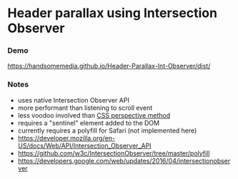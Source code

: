 # Header parallax using Intersection Observer

### Demo
https://handsomemedia.github.io/Header-Parallax-Int-Observer/dist/

### Notes
- uses native Intersection Observer API
- more performant than listening to scroll event
- less voodoo involved than [CSS perspective method](https://github.com/HandsomeMedia/Header-Parallax-CSS-Perspective)
- requires a "sentinel" element added to the DOM
- currently requires a polyfill for Safari (not implemented here)
- https://developer.mozilla.org/en-US/docs/Web/API/Intersection_Observer_API
- https://github.com/w3c/IntersectionObserver/tree/master/polyfill
- https://developers.google.com/web/updates/2016/04/intersectionobserver
